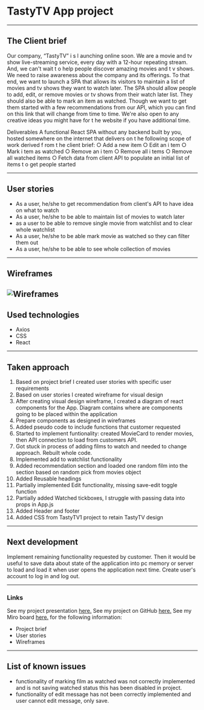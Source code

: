 # TastyTV App project

---

## The Client brief

Our company, “TastyTV” i s l aunching online soon. We are a movie and tv show live-streaming service, every day with a 12-hour repeating stream. And, we can't wait t o help people discover amazing movies and t v shows. We need to raise awareness about the company and its offerings. To that end, we want to launch a SPA that allows its visitors to maintain a list of movies and tv shows they want to watch later. The SPA should allow people to add, edit, or remove movies or tv shows from their watch later list. They should also be able to mark an item as watched. Though we want to get them started with a few recommendations from our API, which you can find on this link that will change from time to time. We're also open to any creative ideas you might have for t he website if you have additional time.

Deliverables
A functional React SPA without any backend built by you, hosted somewhere on the
internet that delivers on t he following scope of work derived f rom t he client brief:
○ Add a new item
○ Edit an i tem
○ Mark i tem as watched
○ Remove an i tem
○ Remove all i tems
○ Remove all watched items
○ Fetch data from client API to populate an initial list of items t o get people
started

---

## User stories

- As a user, he/she to get recommendation from client's API to have idea on what to watch
- As a user, he/she to be able to maintain list of movies to watch later
- as a user to be able to remove single movie from watchlist and to clear whole watchlist
- As a user, he/she to be able mark movie as watched so they can filter them out
- As a user, he/she to be able to see whole collection of movies

---

## Wireframes

## ![Wireframes](<http://tomasadamcik.com/Bootcamp/2.%20Project%20-%20TastyTV2%20(React)/TastyTV2_wireframes.JPG>)

## Used technologies

- Axios
- CSS
- React

---

## Taken approach

1.  Based on project brief I created user stories with specific user requirements
2.  Based on user stories I created wireframe for visual design
3.  After creating visual design wireframe, I created a diagram of react components for the App. Diagram contains where are components going to be placed within the application
4.  Prepare components as designed in wireframes
5.  Added pseudo code to include functions that customer requested
6.  Started to implement funtionality: created MovieCard to render movies, then API connection to load from customers API.
7.  Got stuck in process of adding films to watch and needed to change approach. Rebuilt whole code.
8.  Implemented add to watchlist functionality
9.  Added recommendation section and loaded one random film into the section based on random pick from movies object
10. Added Reusable headings
11. Partially implemented Edit functionality, missing save-edit toggle function
12. Partially added Watched tickboxes, I struggle with passing data into props in App.js
13. Added Header and footer
14. Added CSS from TastyTV1 project to retain TastyTV design

---

## Next development

Implement remaining functionality requested by customer.
Then it would be useful to save data about state of the application into pc memory or server to load and load it when user opens the application next time.
Create user's account to log in and log out.

---

### Links

See my project presentation [here.](https://docs.google.com/presentation/d/1ZRFPjZcfP3AUPNWZPhnf3HtN7MVin13JHNSJtp5tbEE/edit#slide=id.p)
See my project on GitHub [here.](https://github.com/TomasAdamcik-dotcom/TastyTV2)
See my Miro board [here.](https://miro.com/app/board/o9J_l9fwBok=/) for the following information:

- Project brief
- User stories
- Wireframes

---

## List of known issues

- functionality of marking film as watched was not correctly implemented and is not saving watched status this has been disabled in project.
- functionality of edit message has not been correctly implemented and user cannot edit message, only save.
